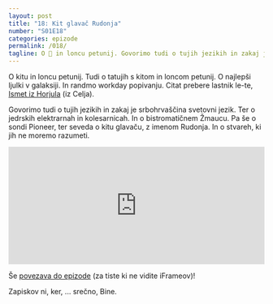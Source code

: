 ```yaml
---
layout: post
title: "18: Kit glavač Rudonja"
number: "S01E18"
categories: epizode
permalink: /018/
tagline: O 🐋 in loncu petunij. Govorimo tudi o tujih jezikih in zakaj je srbohrvaščina svetovni jezik. Ter o jedrskih elektrarnah in bistromatičnem Žmaucu. Citat prebere Ismet iz Horjula.  
---
```


O kitu in loncu petunij. Tudi o tatujih s kitom in loncom petunij. O najlepši ljulki v galaksiji. In randmo workday popivanju. Citat prebere lastnik le-te, [Ismet iz Horjula](https://twitter.com/IsmeTsHorjuLa/) (iz Celja). 

Govorimo tudi o tujih jezikih in zakaj je srbohrvaščina svetovni jezik. Ter o jedrskih elektrarnah in kolesarnicah. In o bistromatičnem Žmaucu. Pa še o sondi Pioneer, ter seveda o kitu glavaču, z imenom Rudonja. In o stvareh, ki jih ne moremo razumeti.

<iframe src="https://open.spotify.com/embed-podcast/episode/5oMWH1lw55u4NPGRP00Mt0" width="100%" height="232" frameborder="0" allowtransparency="true" allow="encrypted-media"></iframe>

Še [povezava do epizode](https://apple.co/2HG49c1) (za tiste ki ne vidite iFrameov)!

Zapiskov ni, ker, ... srečno, Bine.
